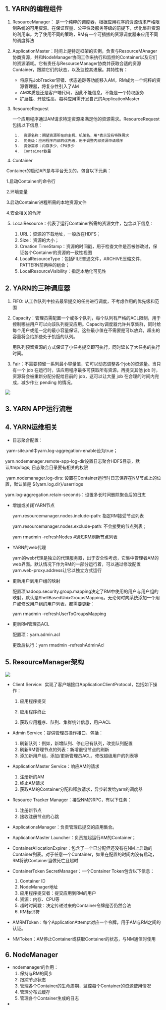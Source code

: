 ## 1. YARN的编程组件

1. ResourceManager： 是一个纯粹的调度器，根据应用程序的资源请求严格限制系统的可用资源。在保证容量、公平性及服务等级的前提下，优化集群资源的利用率。为了使用不同的策略，RM有一个可插拔的资源调度器来应用不同的调度算法

2. ApplicationMaster：时间上是特定框架的实例，负责与ResourceMAnager协商资源，并和NodeManager协同工作来执行和监控的Container以及它们的资源消耗。它有责任与ResourceManager协商并获取合适的资源Container，跟踪它们的状态，以及监控其进展。其特性有：

   - 将原先JobTracker容错、状态追踪等功能移入AM，RM成为一个纯粹的资源管理器，将复杂性引入了AM
   - AM本质是还是客户端代码，因此不能信息，不能是一个特权服务
   - 扩展性、开放性高，每种应用需开发自己的ApplicationMaster

3. ResourceRequest

   一个应用程序通过AM请求特定资源来满足他的资源需求。ResourceRequest包括以下信息：

    	1.  资源名称：期望资源所在的主机、机架名，用*表示没有特殊需求
    	2.  优先级：应用程序内部的优先级，用于调整内部资源申请顺序
    	3.  资源需求：内存多少、CPU多少
    	4.  Container数量

4. Container

​         Container的启动API是与平台无关的，包含以下元素：

​               1.启动Container的命令行

​               2.环境变量

​               3.启动Container进程所需的本地资源文件

​               4.安全相关的令牌

5. LocalResource：代表了运行Container所需的资源文件，包含以下信息：

   1. URL：资源的下载地址，一般放在HDFS；
   2. Size：资源的大小；
   3. Creation TimeStamp：资源的时间戳，用于检查文件是否被修改过，保证各个Container的资源的一致性视图
   4. LocalResourceType：包括FILE普通文件，ARCHIVE压缩文件，PATTERN前两种的组合；
   5. LocalResourceVisibility：指定本地化可见性

   

## 2. YARN的三种调度器

1. FIFO: 从工作队列中拉去最早提交的任务进行调度，不考虑作用的优先级和范围

2. Capacity：管理员需配置一个或多个队列，每个队列有严格的ACL限制，用于控制哪些用户可以向该队列提交应用。Capacity调度器允许共享集群，同时给每个用户或组一定的最小容量保证。这些最小值在不需要是可以放弃，超出的容量将会给那些处于饥饿的队列。

   用队列预留资源的方式保证了小任务提交即可执行，同时延长了大任务的执行时间。

3. Fair：不需要预留一系列最小容量值，它可以动态调整各个job的资源量。当只有一个 job 在运行时，该应用程序最多可获取所有资源，再提交其他 job 时，资源将会被重新分配分配给目前的 job，这可以让大量 job 在合理的时间内完成，减少作业 pending 的情况。

![](./picture/FIFO.png)



## 3. YARN APP运行流程



## 4. YARN运维相关

+ 日志聚合配置：

​        yarn-site.xml中yarn.log-aggregation-enable设为true；

​        yarn.nodemanager.remote-app-log-dir设置日志聚合HDFS目录，默认/tmp/logs; 日志聚合目录要有相关的权限

​        yarn.nodemanager.log-dirs: 设置在Container运行时日志保存在NM节点上的位置，默认值是 ${yarn.log.dir}/userrlogs

​	yarn.log-aggregation.retain-seconds：设置多长时间删除聚合后的日志

+ 增加或关闭YARN节点

  yarn.resourcemanager.nodes.include-path: 指定RM接受节点列表

  yarn.resourcemanager.nodes.exclude-path: 不会接受的节点列表；

  yarn rmadmin -refreshNodes   #通知RM刷新节点列表

+ YARN的web代理

  yarn的web代理是独立的代理服务器，出于安全性考虑，它集中管理者AM的web界面。默认情况下作为RM的一部分运行着，可以通过修改配置yarn.web-proxy.address让它以独立方式运行

+ 更新用户到用户组的映射

  配置项hadoop.security.group.mapping决定了RM中使用的用户与用户组的映射，默认是ShellBasedUnixGroupsMapping。无论何时向系统添加一个用户或修改用户组的用户列表，都需要更新：

  yarn rmadmin -refreshUserToGroupsMapping

+ 更新RM管理员ACL

  配置项：yarn.admin.acl

  更改后执行：yarn rmadmin -refreshAdminAcl



## 5. ResourceManager架构

![](./picture/yarn-resource-manager.png)

+ Client Service:  实现了客户端接口ApplicationClientProtocol，包括如下操作：

  1. 应用程序提交

  2. 应用程序终止
  3. 获取应用程序、队列、集群统计信息，用户ACL

+ Admin Service：提供管理员操作接口，包括：

  1. 刷新队列：例如，新增队列、停止已有队列，改变队列配置
  2. 刷新RM管理节点的列表：新增退役节点的刷新
  3. 添加新用户组，添加/更新管理员ACL，修改超级用户的列表等

+ ApplicationMaster Service：响应AM的请求

  1. 注册新的AM
  2. 终止AM请求
  3. 获取AM的Container分配和释放请求，异步转发给yarn的调度器

+ Resource Tracker Manager：接受NM的RPC，有以下任务：

  1. 注册新节点
  2. 接收注册节点的心跳

+ ApplicationsManager：负责管理已提交的应用集合。

+ ApplicationMaster Launcher：负责拉起运行AM的Container；

+ ContainerAllocationExpirer：包含了一个已分配但还没有在NM上启动的Container列表。对于任意一个Container，如果在配置的时间内没有启动，RM将该Container当做死亡且超时

+ ContainerToken SecretManager：一个Container Token包含以下信息：

  1. Container ID
  2. NodeManager地址
  3. 应用程序提交者：提交应用到RM的用户
  4. 资源：内存、CPU等
  5. 超时时间戳：决定传递过来的Container令牌是否仍然合法
  6. RM标识符

+ AMRMToken：每个ApplicationAttempt对应一个令牌，用于AM与RM之间的认证。

+ NMToken：AM停止Container或获取Container的状态，与NM通信时使用



## 6. NodeManager

+ nodemanager的作用：
  1. 保持与RM的同步
  2. 跟踪节点状态
  3. 管理各个Container的生命周期，监控每个Container的资源使用情况
  4. 管理分布式缓存
  5. 管理各个Container生成的日志
+ 



















